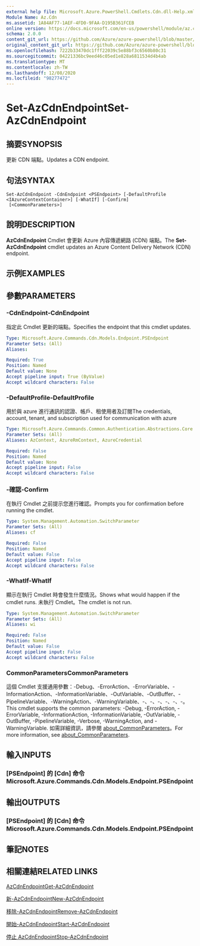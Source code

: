 ```yaml
---
external help file: Microsoft.Azure.PowerShell.Cmdlets.Cdn.dll-Help.xml
Module Name: Az.Cdn
ms.assetid: 1A84AF77-1AEF-4FD0-9FAA-D195B361FCEB
online version: https://docs.microsoft.com/en-us/powershell/module/az.cdn/set-azcdnendpoint
schema: 2.0.0
content_git_url: https://github.com/Azure/azure-powershell/blob/master/src/Cdn/Cdn/help/Set-AzCdnEndpoint.md
original_content_git_url: https://github.com/Azure/azure-powershell/blob/master/src/Cdn/Cdn/help/Set-AzCdnEndpoint.md
ms.openlocfilehash: 7222b33470dc1fff22039c5e88bf3c6560b80c31
ms.sourcegitcommit: 04221336bc9eed46c05ed1e828a6811534d4b4ab
ms.translationtype: MT
ms.contentlocale: zh-TW
ms.lasthandoff: 12/08/2020
ms.locfileid: "98277472"
---
```

# <span data-ttu-id="7ed80-101">Set-AzCdnEndpoint</span><span class="sxs-lookup"><span data-stu-id="7ed80-101">Set-AzCdnEndpoint</span></span>

## <span data-ttu-id="7ed80-102">摘要</span><span class="sxs-lookup"><span data-stu-id="7ed80-102">SYNOPSIS</span></span>
<span data-ttu-id="7ed80-103">更新 CDN 端點。</span><span class="sxs-lookup"><span data-stu-id="7ed80-103">Updates a CDN endpoint.</span></span>

## <span data-ttu-id="7ed80-104">句法</span><span class="sxs-lookup"><span data-stu-id="7ed80-104">SYNTAX</span></span>

```
Set-AzCdnEndpoint -CdnEndpoint <PSEndpoint> [-DefaultProfile <IAzureContextContainer>] [-WhatIf] [-Confirm]
 [<CommonParameters>]
```

## <span data-ttu-id="7ed80-105">說明</span><span class="sxs-lookup"><span data-stu-id="7ed80-105">DESCRIPTION</span></span>
<span data-ttu-id="7ed80-106">**AzCdnEndpoint** Cmdlet 會更新 Azure 內容傳遞網路 (CDN) 端點。</span><span class="sxs-lookup"><span data-stu-id="7ed80-106">The **Set-AzCdnEndpoint** cmdlet updates an Azure Content Delivery Network (CDN) endpoint.</span></span>

## <span data-ttu-id="7ed80-107">示例</span><span class="sxs-lookup"><span data-stu-id="7ed80-107">EXAMPLES</span></span>

## <span data-ttu-id="7ed80-108">參數</span><span class="sxs-lookup"><span data-stu-id="7ed80-108">PARAMETERS</span></span>

### <span data-ttu-id="7ed80-109">-CdnEndpoint</span><span class="sxs-lookup"><span data-stu-id="7ed80-109">-CdnEndpoint</span></span>
<span data-ttu-id="7ed80-110">指定此 Cmdlet 更新的端點。</span><span class="sxs-lookup"><span data-stu-id="7ed80-110">Specifies the endpoint that this cmdlet updates.</span></span>

```yaml
Type: Microsoft.Azure.Commands.Cdn.Models.Endpoint.PSEndpoint
Parameter Sets: (All)
Aliases:

Required: True
Position: Named
Default value: None
Accept pipeline input: True (ByValue)
Accept wildcard characters: False
```

### <span data-ttu-id="7ed80-111">-DefaultProfile</span><span class="sxs-lookup"><span data-stu-id="7ed80-111">-DefaultProfile</span></span>
<span data-ttu-id="7ed80-112">用於與 azure 進行通訊的認證、帳戶、租使用者及訂閱</span><span class="sxs-lookup"><span data-stu-id="7ed80-112">The credentials, account, tenant, and subscription used for communication with azure</span></span>

```yaml
Type: Microsoft.Azure.Commands.Common.Authentication.Abstractions.Core.IAzureContextContainer
Parameter Sets: (All)
Aliases: AzContext, AzureRmContext, AzureCredential

Required: False
Position: Named
Default value: None
Accept pipeline input: False
Accept wildcard characters: False
```

### <span data-ttu-id="7ed80-113">-確認</span><span class="sxs-lookup"><span data-stu-id="7ed80-113">-Confirm</span></span>
<span data-ttu-id="7ed80-114">在執行 Cmdlet 之前提示您進行確認。</span><span class="sxs-lookup"><span data-stu-id="7ed80-114">Prompts you for confirmation before running the cmdlet.</span></span>

```yaml
Type: System.Management.Automation.SwitchParameter
Parameter Sets: (All)
Aliases: cf

Required: False
Position: Named
Default value: False
Accept pipeline input: False
Accept wildcard characters: False
```

### <span data-ttu-id="7ed80-115">-WhatIf</span><span class="sxs-lookup"><span data-stu-id="7ed80-115">-WhatIf</span></span>
<span data-ttu-id="7ed80-116">顯示在執行 Cmdlet 時會發生什麼情況。</span><span class="sxs-lookup"><span data-stu-id="7ed80-116">Shows what would happen if the cmdlet runs.</span></span>
<span data-ttu-id="7ed80-117">未執行 Cmdlet。</span><span class="sxs-lookup"><span data-stu-id="7ed80-117">The cmdlet is not run.</span></span>

```yaml
Type: System.Management.Automation.SwitchParameter
Parameter Sets: (All)
Aliases: wi

Required: False
Position: Named
Default value: False
Accept pipeline input: False
Accept wildcard characters: False
```

### <span data-ttu-id="7ed80-118">CommonParameters</span><span class="sxs-lookup"><span data-stu-id="7ed80-118">CommonParameters</span></span>
<span data-ttu-id="7ed80-119">這個 Cmdlet 支援通用參數：-Debug、-ErrorAction、-ErrorVariable、-InformationAction、-InformationVariable、-OutVariable、-OutBuffer、-PipelineVariable、-WarningAction、-WarningVariable、-、-、-、-、-、-。</span><span class="sxs-lookup"><span data-stu-id="7ed80-119">This cmdlet supports the common parameters: -Debug, -ErrorAction, -ErrorVariable, -InformationAction, -InformationVariable, -OutVariable, -OutBuffer, -PipelineVariable, -Verbose, -WarningAction, and -WarningVariable.</span></span> <span data-ttu-id="7ed80-120">如需詳細資訊，請參閱 [about_CommonParameters](http://go.microsoft.com/fwlink/?LinkID=113216)。</span><span class="sxs-lookup"><span data-stu-id="7ed80-120">For more information, see [about_CommonParameters](http://go.microsoft.com/fwlink/?LinkID=113216).</span></span>

## <span data-ttu-id="7ed80-121">輸入</span><span class="sxs-lookup"><span data-stu-id="7ed80-121">INPUTS</span></span>

### <span data-ttu-id="7ed80-122">[PSEndpoint] 的 [Cdn] 命令</span><span class="sxs-lookup"><span data-stu-id="7ed80-122">Microsoft.Azure.Commands.Cdn.Models.Endpoint.PSEndpoint</span></span>

## <span data-ttu-id="7ed80-123">輸出</span><span class="sxs-lookup"><span data-stu-id="7ed80-123">OUTPUTS</span></span>

### <span data-ttu-id="7ed80-124">[PSEndpoint] 的 [Cdn] 命令</span><span class="sxs-lookup"><span data-stu-id="7ed80-124">Microsoft.Azure.Commands.Cdn.Models.Endpoint.PSEndpoint</span></span>

## <span data-ttu-id="7ed80-125">筆記</span><span class="sxs-lookup"><span data-stu-id="7ed80-125">NOTES</span></span>

## <span data-ttu-id="7ed80-126">相關連結</span><span class="sxs-lookup"><span data-stu-id="7ed80-126">RELATED LINKS</span></span>

[<span data-ttu-id="7ed80-127">AzCdnEndpoint</span><span class="sxs-lookup"><span data-stu-id="7ed80-127">Get-AzCdnEndpoint</span></span>](./Get-AzCdnEndpoint.md)

[<span data-ttu-id="7ed80-128">新-AzCdnEndpoint</span><span class="sxs-lookup"><span data-stu-id="7ed80-128">New-AzCdnEndpoint</span></span>](./New-AzCdnEndpoint.md)

[<span data-ttu-id="7ed80-129">移除-AzCdnEndpoint</span><span class="sxs-lookup"><span data-stu-id="7ed80-129">Remove-AzCdnEndpoint</span></span>](./Remove-AzCdnEndpoint.md)

[<span data-ttu-id="7ed80-130">開始-AzCdnEndpoint</span><span class="sxs-lookup"><span data-stu-id="7ed80-130">Start-AzCdnEndpoint</span></span>](./Start-AzCdnEndpoint.md)

[<span data-ttu-id="7ed80-131">停止 AzCdnEndpoint</span><span class="sxs-lookup"><span data-stu-id="7ed80-131">Stop-AzCdnEndpoint</span></span>](./Stop-AzCdnEndpoint.md)


